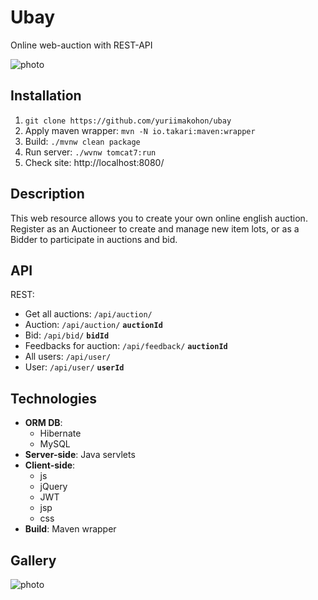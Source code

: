 # Ubay

Online web-auction with REST-API

<p>
  <img src="https://i.ibb.co/tD48Fpf/Screen-Shot-2020-11-23-at-4-30-02-PM.png" alt="photo">
</p>

## Installation
1. `git clone https://github.com/yuriimakohon/ubay`
2. Apply maven wrapper: `mvn -N io.takari:maven:wrapper`
3. Build: `./mvnw clean package`
4. Run server: `./wvnw tomcat7:run`
5. Check site: http://localhost:8080/

## Description

This web resource allows you to create your own online english auction.
Register as an Auctioneer to create and manage new item lots, or as a Bidder to participate in auctions and bid.

## API
REST:
* Get all auctions:
`/api/auction/`
* Auction:
`/api/auction/` **`auctionId`**
* Bid:
`/api/bid/` **`bidId`**
* Feedbacks for auction:
`/api/feedback/` **`auctionId`**
* All users:
`/api/user/`
* User:
`/api/user/` **`userId`**

## Technologies
* **ORM DB**:
    * Hibernate
    * MySQL
* **Server-side**: Java servlets
* **Client-side**:
    * js
    * jQuery
    * JWT
    * jsp
    * css
* **Build**: Maven wrapper

## Gallery
<p>
  <img src="https://i.ibb.co/dMpT0cc/Screen-Shot-2020-11-23-at-5-17-08-PM.png" alt="photo">
</p>
